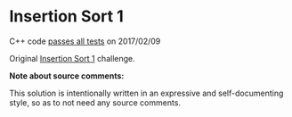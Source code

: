 Insertion Sort 1
================

C++ code [passes all tests](https://www.hackerrank.com/challenges/insertionsort1) on 2017/02/09

Original [Insertion Sort 1](https://www.hackerrank.com/challenges/insertionsort1) challenge.


**Note about source comments:**

This solution is intentionally written in an expressive and self-documenting style, so as to not need
any source comments.

